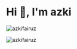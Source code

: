 <h1 >Hi 👋, I'm azki</h1>
<p>&nbsp;<img align="left" src="https://github-readme-stats.vercel.app/api?username=azkifairuz&show_icons=true&theme=radical&locale=en" alt="azkifairuz" /></p>
<p><img   src="https://github-readme-stats.vercel.app/api/top-langs?username=azkifairuz&show_icons=true&locale=en&layout=compact" alt="azkifairuz" /></p>







